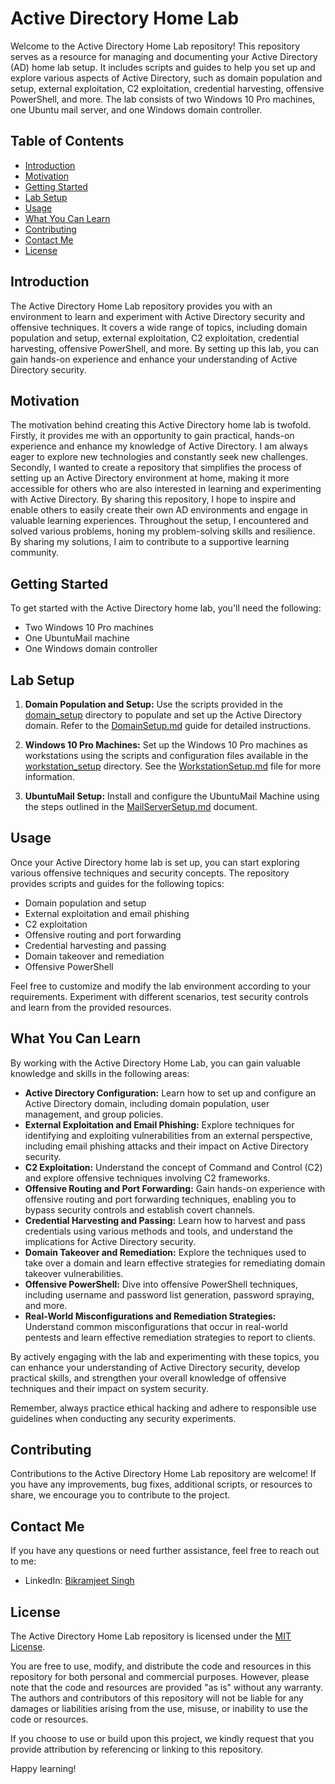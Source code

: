 # Active Directory Home Lab

Welcome to the Active Directory Home Lab repository! This repository serves as a resource for managing and documenting your Active Directory (AD) home lab setup. It includes scripts and guides to help you set up and explore various aspects of Active Directory, such as domain population and setup, external exploitation, C2 exploitation, credential harvesting, offensive PowerShell, and more. The lab consists of two Windows 10 Pro machines, one Ubuntu mail server, and one Windows domain controller.

## Table of Contents
- [Introduction](#introduction)
- [Motivation](#motivation)
- [Getting Started](#getting-started)
- [Lab Setup](#lab-setup)
- [Usage](#usage)
- [What You Can Learn](#what-you-can-learn)
- [Contributing](#contributing)
- [Contact Me](#contact-me)
- [License](#license)

## Introduction
The Active Directory Home Lab repository provides you with an environment to learn and experiment with Active Directory security and offensive techniques. It covers a wide range of topics, including domain population and setup, external exploitation, C2 exploitation, credential harvesting, offensive PowerShell, and more. By setting up this lab, you can gain hands-on experience and enhance your understanding of Active Directory security.

## Motivation
The motivation behind creating this Active Directory home lab is twofold. Firstly, it provides me with an opportunity to gain practical, hands-on experience and enhance my knowledge of Active Directory. I am always eager to explore new technologies and constantly seek new challenges. Secondly, I wanted to create a repository that simplifies the process of setting up an Active Directory environment at home, making it more accessible for others who are also interested in learning and experimenting with Active Directory. By sharing this repository, I hope to inspire and enable others to easily create their own AD environments and engage in valuable learning experiences. Throughout the setup, I encountered and solved various problems, honing my problem-solving skills and resilience. By sharing my solutions, I aim to contribute to a supportive learning community.

## Getting Started
To get started with the Active Directory home lab, you'll need the following:
- Two Windows 10 Pro machines
- One UbuntuMail machine
- One Windows domain controller

## Lab Setup
1. **Domain Population and Setup:** Use the scripts provided in the [domain_setup](Lab_Setup) directory to populate and set up the Active Directory domain. Refer to the [DomainSetup.md](Lab_Setup/2.%20Domain%20Setup.md) guide for detailed instructions.

2. **Windows 10 Pro Machines:** Set up the Windows 10 Pro machines as workstations using the scripts and configuration files available in the [workstation_setup]( ./Lab_Setup) directory. See the [WorkstationSetup.md](Lab_Setup/3.%20Workstations%20Setup.md) file for more information.

3. **UbuntuMail Setup:** Install and configure the UbuntuMail Machine using the steps outlined in the [MailServerSetup.md](./Lab_Setup/4.%20Ubantu-Mail.md) document.

## Usage
Once your Active Directory home lab is set up, you can start exploring various offensive techniques and security concepts. The repository provides scripts and guides for the following topics:
- Domain population and setup
- External exploitation and email phishing
- C2 exploitation
- Offensive routing and port forwarding
- Credential harvesting and passing
- Domain takeover and remediation
- Offensive PowerShell

Feel free to customize and modify the lab environment according to your requirements. Experiment with different scenarios, test security controls and learn from the provided resources.

## What You Can Learn
By working with the Active Directory Home Lab, you can gain valuable knowledge and skills in the following areas:

- **Active Directory Configuration:** Learn how to set up and configure an Active Directory domain, including domain population, user management, and group policies.
- **External Exploitation and Email Phishing:** Explore techniques for identifying and exploiting vulnerabilities from an external perspective, including email phishing attacks and their impact on Active Directory security.
- **C2 Exploitation:** Understand the concept of Command and Control (C2) and explore offensive techniques involving C2 frameworks.
- **Offensive Routing and Port Forwarding:** Gain hands-on experience with offensive routing and port forwarding techniques, enabling you to bypass security controls and establish covert channels.
- **Credential Harvesting and Passing:** Learn how to harvest and pass credentials using various methods and tools, and understand the implications for Active Directory security.
- **Domain Takeover and Remediation:** Explore the techniques used to take over a domain and learn effective strategies for remediating domain takeover vulnerabilities.
- **Offensive PowerShell:** Dive into offensive PowerShell techniques, including username and password list generation, password spraying, and more.
- **Real-World Misconfigurations and Remediation Strategies:** Understand common misconfigurations that occur in real-world pentests and learn effective remediation strategies to report to clients.

By actively engaging with the lab and experimenting with these topics, you can enhance your understanding of Active Directory security, develop practical skills, and strengthen your overall knowledge of offensive techniques and their impact on system security.

Remember, always practice ethical hacking and adhere to responsible use guidelines when conducting any security experiments.

## Contributing
Contributions to the Active Directory Home Lab repository are welcome! If you have any improvements, bug fixes, additional scripts, or resources to share, we encourage you to contribute to the project.

## Contact Me

If you have any questions or need further assistance, feel free to reach out to me:

- LinkedIn: [Bikramjeet Singh](https://www.linkedin.com/in/thesinghsec/)

## License
The Active Directory Home Lab repository is licensed under the [MIT License](LICENSE).

You are free to use, modify, and distribute the code and resources in this repository for both personal and commercial purposes. However, please note that the code and resources are provided "as is" without any warranty. The authors and contributors of this repository will not be liable for any damages or liabilities arising from the use, misuse, or inability to use the code or resources.

If you choose to use or build upon this project, we kindly request that you provide attribution by referencing or linking to this repository.


Happy learning!
